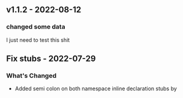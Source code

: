 ## v1.1.2 - 2022-08-12

### changed some data

I just need to test this shit

## Fix stubs - 2022-07-29

### What's Changed

- Added semi colon on both namespace inline declaration stubs by

